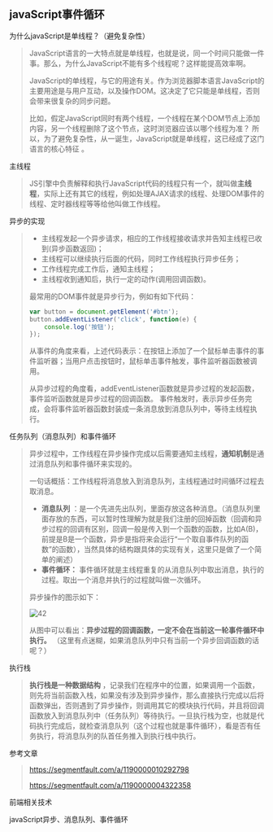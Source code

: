 ## javaScript事件循环

为什么javaScript是单线程？（避免复杂性）

> JavaScript语言的一大特点就是单线程，也就是说，同一个时间只能做一件事。那么，为什么JavaScript不能有多个线程呢？这样能提高效率啊。 
>
> JavaScript的单线程，与它的用途有关。作为浏览器脚本语言JavaScript的主要用途是与用户互动，以及操作DOM。这决定了它只能是单线程，否则会带来很复杂的同步问题。
>
> 比如，假定JavaScript同时有两个线程，一个线程在某个DOM节点上添加内容，另一个线程删除了这个节点，这时浏览器应该以哪个线程为准？ 所以，为了避免复杂性，从一诞生，JavaScript就是单线程，这已经成了这门语言的核心特征 。

主线程

> JS引擎中负责解释和执行JavaScript代码的线程只有一个，就叫做**主线程**，实际上还有其它的线程，例如处理AJAX请求的线程、处理DOM事件的线程、定时器线程等等给他叫做工作线程。

异步的实现

> - 主线程发起一个异步请求，相应的工作线程接收请求并告知主线程已收到(异步函数返回)； 
> - 主线程可以继续执行后面的代码，同时工作线程执行异步任务； 
> - 工作线程完成工作后，通知主线程； 
> - 主线程收到通知后，执行一定的动作(调用回调函数)。 
>
> 最常用的DOM事件就是异步行为，例如有如下代码：
>
> ```javaScript
> var button = document.getElement('#btn');
> button.addEventListener('click', function(e) {
>     console.log('按钮');
> });
> ```
>
> 从事件的角度来看，上述代码表示：在按钮上添加了一个鼠标单击事件的事件监听器；当用户点击按钮时，鼠标单击事件触发，事件监听器函数被调用。 
>
> 从异步过程的角度看，addEventListener函数就是异步过程的发起函数，事件监听函数就是异步过程的回调函数。 事件触发时，表示异步任务完成，会将事件监听器函数封装成一条消息放到消息队列中，等待主线程执行。 

任务队列（消息队列）和事件循环

> 异步过程中，工作线程在异步操作完成以后需要通知主线程，**通知机制**是通过消息队列和事件循环来实现的。
>
> 一句话概括：工作线程将消息放入到消息队列，主线程通过时间循环过程去取消息。
>
> - **消息队列** ：是一个先进先出队列，里面存放这各种消息。（消息队列里面存放的东西，可以暂时性理解为就是我们注册的回掉函数（回调和异步过程的回调有区别，回调一般是传入到一个函数的函数，比如A(B)，前提是B是一个函数，异步是指将来会运行“一个取自事件队列的函数”的函数），当然具体的结构跟具体的实现有关，这里只是做了一个简单的阐述）
> - **事件循环：** 事件循环就是主线程重复的从消息队列中取出消息，执行的过程。取出一个消息并执行的过程就叫做一次循环。
>
> 异步操作的图示如下：
>
> ![42](https://github.com/LQ55/notes/blob/master/%E4%BB%93%E5%BA%93%E5%9B%BE%E5%BA%93/42.png)
>
> 从图中可以看出：**异步过程的回调函数，一定不会在当前这一轮事件循环中执行。** （这里有点迷糊，如果消息队列中只有当前一个异步回调函数的话呢？）

执行栈

> **执行栈是一种数据结构** ，记录我们在程序中的位置，如果调用一个函数，则先将当前函数入栈，如果没有涉及到异步操作，那么直接执行完成以后将函数弹出，否则遇到了异步操作，则调用其它的模块执行代码，并且将回调函数放入到消息队列中（任务队列）等待执行。一旦执行栈为空，也就是代码执行完成后，就检查消息队列（这个过程也就是事件循环），看是否有任务执行，将消息队列的队首任务推入到执行栈中执行。



参考文章

> https://segmentfault.com/a/1190000010292798
>
> https://segmentfault.com/a/1190000004322358

 前端相关技术 



javaScript异步、消息队列、事件循环